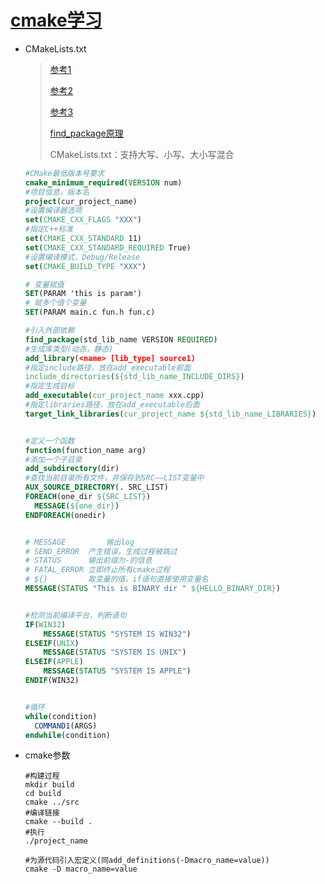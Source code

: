 # [cmake学习](https://cmake.org/cmake/help/latest/guide/tutorial/index.html)

* CMakeLists.txt

  > [参考1](https://www.bilibili.com/video/BV17J411m7o1?from=search&seid=6919303658390896602)
  >
  > [参考2](https://cmake.org/cmake/help/latest/guide/tutorial/index.html)
  >
  > [参考3](https://github.com/fishCoder/CMakePractice)
  >
  > [find_package原理](https://zhuanlan.zhihu.com/p/97369704)
  >
  > CMakeLists.txt：支持大写、小写、大小写混合

  ```cmake
  #CMake最低版本号要求
  cmake_minimum_required(VERSION num)
  #项目信息，版本名
  project(cur_project_name)
  #设置编译器选项
  set(CMAKE_CXX_FLAGS "XXX")
  #指定C++标准
  set(CMAKE_CXX_STANDARD 11)
  set(CMAKE_CXX_STANDARD_REQUIRED True)
  #设置编译模式，Debug/Release
  set(CMAKE_BUILD_TYPE "XXX")
  
  # 变量赋值
  SET(PARAM 'this is param')
  # 赋多个值个变量
  SET(PARAM main.c fun.h fun.c)
  
  #引入外部依赖
  find_package(std_lib_name VERSION REQUIRED)
  #生成库类型(动态，静态)
  add_library(<name> [lib_type] source1)
  #指定include路径，放在add_executable前面
  include_directories(${std_lib_name_INCLUDE_DIRS})
  #指定生成目标
  add_executable(cur_project_name xxx.cpp)
  #指定libraries路径，放在add_executable后面
  target_link_libraries(cur_project_name ${std_lib_name_LIBRARIES})
  
  
  #定义一个函数
  function(function_name arg)
  #添加一个子目录
  add_subdirectory(dir)
  #查找当前目录所有文件，并保存到SRC——LIST变量中
  AUX_SOURCE_DIRECTORY(. SRC_LIST)
  FOREACH(one_dir ${SRC_LIST})
  	MESSAGE(${one_dir})
  ENDFOREACH(onedir)
  
  
  # MESSAGE 		输出log
  # SEND_ERROR 	产生错误，生成过程被跳过
  # STATUS 		输出前缀为-的信息
  # FATAL_ERROR	立即终止所有cmake过程
  # ${}			取变量的值，if语句直接使用变量名
  MESSAGE(STATUS "This is BINARY dir " ${HELLO_BINARY_DIR})
  
  
  #检测当前编译平台，判断语句
  IF(WIN32)
      MESSAGE(STATUS "SYSTEM IS WIN32")
  ELSEIF(UNIX)
      MESSAGE(STATUS "SYSTEM IS UNIX")
  ELSEIF(APPLE)
      MESSAGE(STATUS "SYSTEM IS APPLE")
  ENDIF(WIN32)
  
  
  #循环
  while(condition)
  	COMMAND1(ARGS)
  endwhile(condition)
  ```

* cmake参数

  ```shell
  #构建过程
  mkdir build
  cd build
  cmake ../src
  #编译链接
  cmake --build .
  #执行
  ./project_name
  
  #为源代码引入宏定义(同add_definitions(-Dmacro_name=value))
  cmake -D macro_name=value
  
  ```

  